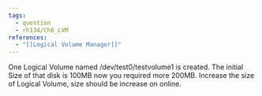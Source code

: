 ```yaml
---
tags:
  - question
  - rh134/Ch6_LVM
references:
  - "[[Logical Volume Manager]]"
---
```

One Logical Volume named /dev/test0/testvolume1 is created. The initial Size of that disk is 100MB now you required more 200MB. Increase the size of Logical Volume, size should be increase on online. 